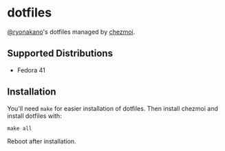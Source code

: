 # dotfiles
[@ryonakano](https://github.com/ryonakano)'s dotfiles managed by [chezmoi](https://www.chezmoi.io/).

## Supported Distributions
- Fedora 41

## Installation
You'll need `make` for easier installation of dotfiles.
Then install chezmoi and install dotfiles with:

```
make all
```

Reboot after installation.

